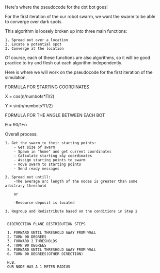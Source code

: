 Here's where the pseudocode for the dot bot goes!

For the first iteration of the our robot swarm, we want the swarm to be able to converge over dark spots.

This algorithm is loosely broken up into three main functions:

    1. Spread out over a location
    2. Locate a potential spot
    3. Converge at the location 

Of course, each of these functions are also algorithms, so it will be good practice to try and flesh out each algorithm independently.

Here is where we will work on the pseudocode for the first iteration of the simulation. 


FORMULA FOR STARTING COORDINATES

X = cos(n/numbots*Π/2)

Y = sin(n/numbots*Π/2)


FORMULA FOR THE ANGLE BETWEEN EACH BOT

θ = 90/1+n


Overall process:

    1. Get the swarm to their starting points:
        - Get size of swarm
        - Spawn in "home" and get current coordinates 
        - Calculate starting x&y coordinates 
        - Assign starting points to swarm
        - move swarm to starting points
        - Send ready messages
            
    2. Spread out untill:
        -The average arc length of the nodes is greater than some arbitrary threshold
        
        or
        
        -Resource deposit is located
        
    3. Regroup and Redistribute based on the conditions in Step 2
    
    
     BIDIRECTION PLANE DISTRIBUTION STEPS
     
     1. FORWARD UNTIL THRESHOLD AWAY FROM WALL
     2. TURN 90 DEGREES
     3. FORWARD 2 THRESHOLDS
     4. TURN 90 DEGREES
     5. FORWARD UNTIL THRESHOLD AWAY FROM WALL
     6. TURN 90 DEGREES(OTHER DIRECTION)
     
     N.B.
     OUR NODE HAS A 1 METER RADIUS
































































































